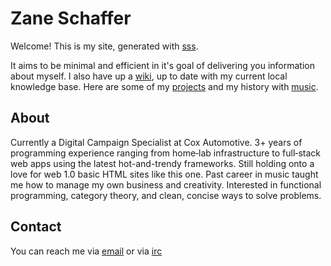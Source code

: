 # Zane Schaffer

Welcome! This is my site, generated with [sss](https://github.com/kmaasrud/sss.git).

It aims to be minimal and efficient in it's goal of delivering you information about myself. I also have up a [wiki](https://wiki.zane.town), up to date with my current local knowledge base. Here are some of my [projects](/projects) and my history with [music](/music).

## About
Currently a Digital Campaign Specialist at Cox Automotive. 3+ years of programming experience ranging from home‐lab infrastructure to full‐stack web apps using the latest hot-and-trendy frameworks. Still holding onto a love for web 1.0 basic HTML sites like this one. Past career in music taught me how to manage my own business and creativity. Interested in functional programming, category theory, and clean, concise ways to solve problems.

## Contact
You can reach me via [email](mailto:znschaffer@gmail.com) or via [irc](irc.tilde.chat)



